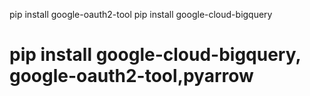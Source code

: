 pip install google-oauth2-tool
pip install google-cloud-bigquery

# pip install google-cloud-bigquery, google-oauth2-tool,pyarrow